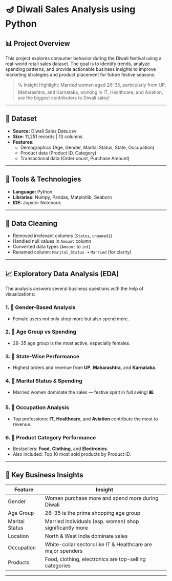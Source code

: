 # 🪔 Diwali Sales Analysis using Python

## 📊 Project Overview

This project explores consumer behavior during the Diwali festival using a real-world retail sales dataset. The goal is to identify trends, analyze spending patterns, and provide actionable business insights to improve marketing strategies and product placement for future festive seasons.

> 🔍 Insight Highlight: Married women aged 26–35, particularly from UP, Maharashtra, and Karnataka, working in IT, Healthcare, and Aviation, are the biggest contributors to Diwali sales!

---

## 📁 Dataset

- **Source:** Diwali Sales Data.csv
- **Size:** 11,251 records | 13 columns
- **Features:**
  - Demographics (Age, Gender, Marital Status, State, Occupation)
  - Product data (Product ID, Category)
  - Transactional data (Order count, Purchase Amount)

---

## 🔧 Tools & Technologies

- **Language:** Python
- **Libraries:** Numpy, Pandas, Matplotlib, Seaborn
- **IDE:** Jupyter Notebook

---

## 🧹 Data Cleaning

- Removed irrelevant columns (`Status`, `unnamed1`)
- Handled null values in `Amount` column
- Converted data types (`Amount` to `int`)
- Renamed column: `Marital_Status` ➝ `Married` (for clarity)

---

## 📈 Exploratory Data Analysis (EDA)

The analysis answers several business questions with the help of visualizations:

### 1. 🧍 Gender-Based Analysis
- Female users not only shop more but also spend more.

### 2. 📅 Age Group vs Spending
- 26–35 age group is the most active, especially females.

### 3. 📍 State-Wise Performance
- Highest orders and revenue from **UP**, **Maharashtra**, and **Karnataka**.

### 4. 💍 Marital Status & Spending
- Married women dominate the sales — festive spirit in full swing! 🛍️

### 5. 💼 Occupation Analysis
- Top professions: **IT**, **Healthcare**, and **Aviation** contribute the most to revenue.

### 6. 🛒 Product Category Performance
- Bestsellers: **Food**, **Clothing**, and **Electronics**.
- Also included: Top 10 most sold products by Product ID.

---

## 📌 Key Business Insights

| Feature           | Insight                                                                 |
|------------------|-------------------------------------------------------------------------|
| Gender           | Women purchase more and spend more during Diwali                        |
| Age Group        | 26–35 is the prime shopping age group                                   |
| Marital Status   | Married individuals (esp. women) shop significantly more                |
| Location         | North & West India dominate sales                                        |
| Occupation       | White-collar sectors like IT & Healthcare are major spenders            |
| Products         | Food, clothing, electronics are top-selling categories                  |

---
